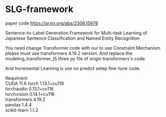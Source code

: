 # SLG-framework
paper code
https://arxiv.org/abs/2306.15978

Sentence-to-Label Generation Framework for Multi-task Learning of Japanese Sentence Classification and Named Entity Recognition


You need change Transformer code with our to use Constraint Mechanism. 
please must use transformers 4.19.2 version. And replace the modeling_transformer_t5 three py file of origin transformers's code.


And Incremental Learning is use no predict setep fine-tune code.

Requiment  
CUDA 11.6
torch              1.13.1+cu116  
torchaudio         0.13.1+cu116  
torchvision        0.14.1+cu116  
transformers       4.19.2  
pandas             1.4.4  
scikit-learn       1.1.2  


